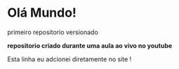 # Olá Mundo!
 primeiro repositorio versionado

 **repositorio criado durante uma aula ao vivo no youtube**

Esta linha eu adcionei diretamente no site !
